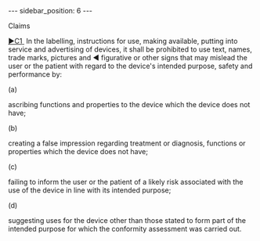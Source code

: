 
<meta data-rh="true" name="docsearch:language" content="en">
<meta data-rh="true" name="docsearch:version" content="current">
<meta data-rh="true" name="docsearch:docusaurus_tag" content="docs-default-current">
        ---
sidebar_position: 6
---
           <p class="stitle-article-norm">Claims</p>
   <p class="norm">
      <span>
         <a href="https://eur-lex.europa.eu/legal-content/EN/AUTO/?uri=celex:32017R0745R%2801%29" onclick="window.open(this.href,'_blanc'); return false;" title="32017R0745R(01): REPLACED">
            <span class="boldface">►C1</span>
         </a><a class="anchorarrow" id="C1-2" href="#C1-3"><i class="fa fa-arrow-down" title="NEXT" ></i></a>
      </span>&nbsp;In the labelling, instructions for use, making 
available, putting into service and advertising of devices, it shall be 
prohibited to use text, names, trade marks, pictures and<span class="boldface">&nbsp;◄ </span>
 figurative or other signs that may mislead the user or the patient with
 regard to the device's intended purpose, safety and performance by:</p>
   <div class="grid-container grid-list">
      <div class="list grid-list-column-1">
         <span>(a)&nbsp;</span>
      </div>
      <div class="grid-list-column-2">
         <p class="norm">ascribing functions and properties to the device which the device does not have;</p>
      </div>
   </div>
   <div class="grid-container grid-list">
      <div class="list grid-list-column-1">
         <span>(b)&nbsp;</span>
      </div>
      <div class="grid-list-column-2">
         <p class="norm">creating a false impression regarding treatment or diagnosis, functions or properties which the device does not have;</p>
      </div>
   </div>
   <div class="grid-container grid-list">
      <div class="list grid-list-column-1">
         <span>(c)&nbsp;</span>
      </div>
      <div class="grid-list-column-2">
         <p class="norm">failing to inform the user or the patient of a 
likely risk associated with the use of the device in line with its 
intended purpose;</p>
      </div>
   </div>
   <div class="grid-container grid-list">
      <div class="list grid-list-column-1">
         <span>(d)&nbsp;</span>
      </div>
      <div class="grid-list-column-2">
         <p class="norm">suggesting uses for the device other than those
 stated to form part of the intended purpose for which the conformity 
assessment was carried out.</p>
      </div>
   </div>